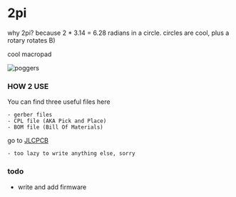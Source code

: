 # 2pi
why 2pi? because 2 * 3.14 = 6.28 radians in a circle. circles are cool, plus a rotary rotates B) 

cool macropad

![poggers](https://cdn.discordapp.com/attachments/739524376717951076/814274381236273182/mister.jpg) 

### HOW 2 USE
You can find three useful files here
 
    - gerber files 
    - CPL file (AKA Pick and Place)
    - BOM file (Bill Of Materials) 
    
go to [JLCPCB](https://jlcpcb.com/)
  
    - too lazy to write anything else, sorry 
    
    
### todo
  - write and add firmware 

